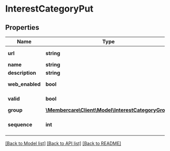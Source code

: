 # InterestCategoryPut

## Properties
Name | Type | Description | Notes
------------ | ------------- | ------------- | -------------
**url** | **string** | The link to the current resource | [optional] 
**name** | **string** | Category name | [optional] 
**description** | **string** | Description | [optional] 
**web_enabled** | **bool** | Shoud this be shown on web | [optional] 
**valid** | **bool** | Is this valid for use | [optional] 
**group** | [**\Membercare\Client\Model\InterestCategoryGroup**](InterestCategoryGroup.md) |  | [optional] 
**sequence** | **int** | Sequence number for the InterestCategory | [optional] 

[[Back to Model list]](../../README.md#documentation-for-models) [[Back to API list]](../../README.md#documentation-for-api-endpoints) [[Back to README]](../../README.md)

